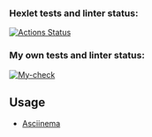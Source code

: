 ### Hexlet tests and linter status:
[![Actions Status](https://github.com/datsenko-md/fullstack-javascript-project-46/workflows/hexlet-check/badge.svg)](https://github.com/datsenko-md/fullstack-javascript-project-46/actions)

### My own tests and linter status:
[![My-check](https://github.com/datsenko-md/fullstack-javascript-project-46/workflows/my-check-check/badge.svg)](https://github.com/datsenko-md/fullstack-javascript-project-46/actions)

## Usage

* [Asciinema](https://asciinema.org/a/583123)